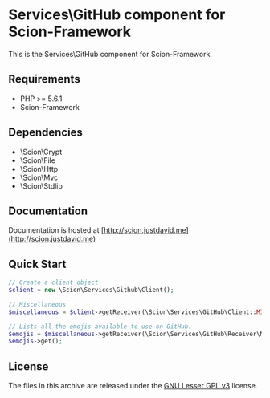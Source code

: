 # Services\GitHub component for Scion-Framework
This is the Services\GitHub component for Scion-Framework.

## Requirements
* PHP >= 5.6.1
* Scion-Framework

## Dependencies
* \Scion\Crypt
* \Scion\File
* \Scion\Http
* \Scion\Mvc
* \Scion\Stdlib

## Documentation
Documentation is hosted at [http://scion.justdavid.me](http://scion.justdavid.me)

## Quick Start
```php
// Create a client object
$client = new \Scion\Services\Github\Client();

// Miscellaneous
$miscellaneous = $client->getReceiver(\Scion\Services\GitHub\Client::MISCELLANEOUS);

// Lists all the emojis available to use on GitHub.
$emojis = $miscellaneous->getReceiver(\Scion\Services\GitHub\Receiver\Miscellaneous::EMOJIS);
$emojis->get();
```

## License
The files in this archive are released under the [GNU Lesser GPL v3](LICENSE) license.

